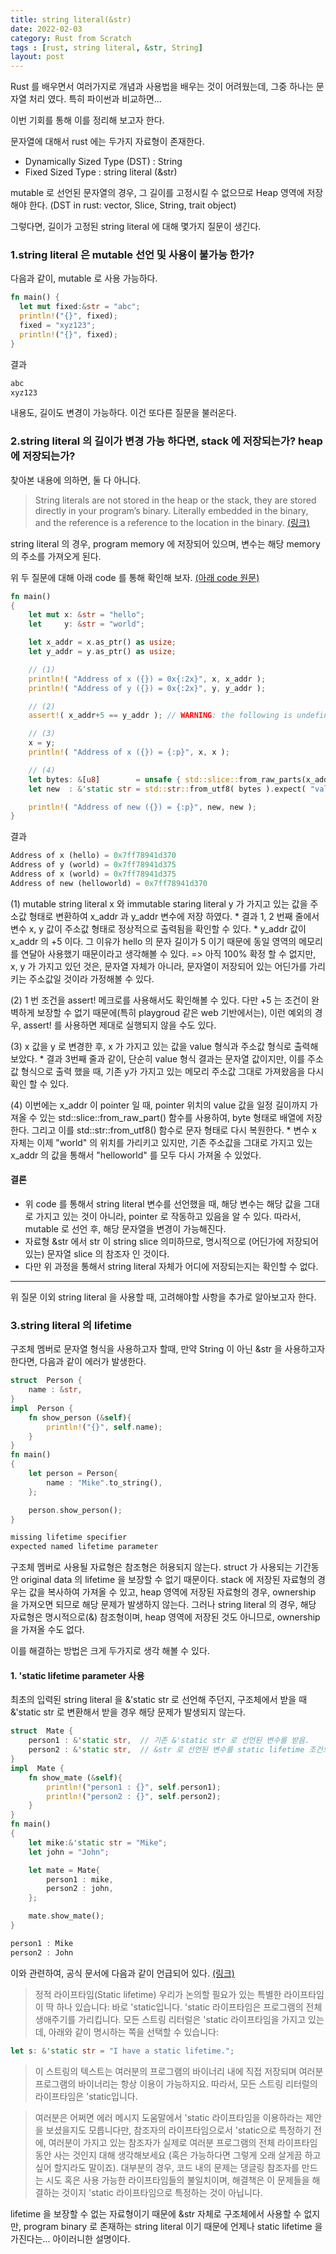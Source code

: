 ```yaml
---
title: string literal(&str)
date: 2022-02-03
category: Rust from Scratch
tags : [rust, string literal, &str, String]
layout: post
---
```


Rust 를 배우면서 여러가지로 개념과 사용법을 배우는 것이 어려웠는데, 그중 하나는 문자열 처리 였다. 특히 파이썬과 비교하면...

이번 기회를 통해 이를 정리해 보고자 한다.

문자열에 대해서 rust 에는 두가지 자료형이 존재한다.

* Dynamically Sized Type (DST) : String
* Fixed Sized Type : string literal (&str)

mutable 로 선언된 문자열의 경우, 그 길이를 고정시킬 수 없으므로 Heap 영역에 저장해야 한다.  (DST in rust: vector, Slice, String, trait object)

그렇다면, 길이가 고정된 string literal 에 대해 몇가지 질문이 생긴다.

### 1.string literal 은 mutable 선언 및 사용이 불가능 한가?

다음과 같이, mutable 로 사용 가능하다.  

```rust
fn main() {
  let mut fixed:&str = "abc";
  println!("{}", fixed);
  fixed = "xyz123";
  println!("{}", fixed);
}
```
결과
```rust
abc   
xyz123
```
내용도, 길이도 변경이 가능하다. 이건 또다른 질문을 불러온다.

### 2.string literal 의 길이가 변경 가능 하다면, stack 에 저장되는가? heap 에 저장되는가?

찾아본 내용에 의하면, 둘 다 아니다.

>String literals are not stored in the heap or the stack, they are stored directly in your program’s binary. Literally embedded in the binary, and the reference is a reference to the location in the binary. [(링크)](https://users.rust-lang.org/t/str-string-literals/29635)

string literal 의 경우, program memory 에 저장되어 있으며, 변수는 해당 memory 의 주소를 가져오게 된다.

위 두 질문에 대해 아래 code 를 통해 확인해 보자. [(아래 code 원문)](https://users.rust-lang.org/t/why-am-i-able-to-mutate-a-string-literal/39778/16)

```rust
fn main()
{
    let mut x: &str = "hello";
    let     y: &str = "world";

    let x_addr = x.as_ptr() as usize;
    let y_addr = y.as_ptr() as usize;

    // (1)
    println!( "Address of x ({}) = 0x{:2x}", x, x_addr );
    println!( "Address of y ({}) = 0x{:2x}", y, y_addr );

    // (2)
    assert!( x_addr+5 == y_addr ); // WARNING: the following is undefined behavior.   

    // (3)
    x = y;
    println!( "Address of x ({}) = {:p}", x, x );

    // (4)
    let bytes: &[u8]        = unsafe { std::slice::from_raw_parts(x_addr as *const u8, 10 ) };
    let new  : &'static str = std::str::from_utf8( bytes ).expect( "valid UTF" );

    println!( "Address of new ({}) = {:p}", new, new );
}
```
결과
```rust
Address of x (hello) = 0x7ff78941d370      
Address of y (world) = 0x7ff78941d375       
Address of x (world) = 0x7ff78941d375       
Address of new (helloworld) = 0x7ff78941d370
```
  (1) mutable string literal x 와 immutable staring literal y 가 가지고 있는 값을 주소값 형태로 변환하여 x_addr 과 y_addr 변수에 저장 하였다.
      * 결과 1, 2 번째 줄에서 변수 x, y 값이 주소값 형태로 정상적으로 출력됨을 확인할 수 있다.
      * y_addr 값이 x_addr 의 +5 이다. 그 이유가 hello 의 문자 길이가 5 이기 때문에 동일 영역의 메모리를 연달아 사용했기 때문이라고 생각해볼 수 있다.
      => 아직 100% 확정 할 수 없지만, x, y 가 가지고 있던 것은, 문자열 자체가 아니라, 문자열이 저장되어 있는 어딘가를 가리키는 주소값일 것이라 가정해볼 수 있다.

  (2) 1 번 조건을 assert! 메크로를 사용해서도 확인해볼 수 있다. 다만 +5 는 조건이 완벽하게 보장할 수 없기 때문에(특히 playgroud 같은 web 기반에서는), 이런 예외의 경우, assert! 를 사용하면 제대로 실행되지 않을 수도 있다.

  (3) x 값을 y 로 변경한 후, x 가 가지고 있는 값을 value 형식과 주소값 형식로 출력해 보았다.
      * 결과 3번째 줄과 같이, 단순히 value 형식 결과는 문자열 값이지만, 이를 주소값 형식으로 출력 했을 때, 기존 y가 가지고 있는 메모리 주소값 그대로 가져왔음을 다시 확인 할 수 있다.

  (4) 이번에는 x_addr 이 pointer 일 때, pointer 위치의 value 값을  일정 길이까지 가져올 수 있는 std::slice::from_raw_part() 함수를 사용하여, byte 형태로 배열에 저장한다. 그리고 이를 std::str::from_utf8() 함수로 문자 형태로 다시 복원한다.
      * 변수 x 자체는 이제 "world" 의 위치를 가리키고 있지만, 기존 주소값을 그대로 가지고 있는 x_addr 의 값을 통해서 "helloworld" 를 모두 다시 가져올 수 있었다.

#### 결론
 * 위 code 를 통해서 string literal 변수를 선언했을 때, 해당 변수는 해당 값을 그대로 가지고 있는 것이 아니라, pointer 로 작동하고 있음을 알 수 있다. 따라서, mutable 로 선언 후, 해당 문자열을 변경이 가능해진다.
 * 자료형 &str 에서 str 이 string slice 의미하므로, 명시적으로 (어딘가에 저장되어 있는) 문자열 slice 의 참조자 인 것이다.  
 * 다만 위 과정을 통해서 string literal 자체가 어디에 저장되는지는 확인할 수 없다.

-----------------------------------------------------------------------
위 질문 이외 string literal 을 사용할 때, 고려해야할 사항을 추가로 알아보고자 한다.

### 3.string literal 의 lifetime

구조체 멤버로 문자열 형식을 사용하고자 할때, 만약 String 이 아닌 &str 을 사용하고자 한다면, 다음과 같이 에러가 발생한다.

```rust
struct  Person {
    name : &str,
}
impl  Person {
    fn show_person (&self){
        println!("{}", self.name);
    }
}
fn main()
{
    let person = Person{
        name : "Mike".to_string(),
    };

    person.show_person();
}
```
```rust
missing lifetime specifier
expected named lifetime parameter
```
구조체 멤버로 사용될 자료형은 참조형은 허용되지 않는다. struct 가 사용되는 기간동안 original data 의 lifetime 을 보장할 수 없기 때문이다.
stack 에 저장된 자료형의 경우는 값을 복사하여 가져올 수 있고, heap 영역에 저장된 자료형의 경우, ownership 을 가져오면 되므로 해당 문제가 발생하지 않는다. 그러나 string literal 의 경우, 해당 자료형은 명시적으로(&) 참조형이며, heap 영역에 저장된 것도 아니므로, ownership 을 가져올 수도 없다.

이를 해결하는 방법은 크게 두가지로 생각 해볼 수 있다.

#### 1. 'static lifetime parameter 사용

최초의 입력된 string literal 을 &'static str 로 선언해 주던지, 구조체에서 받을 때 &'static str 로 변환해서 받을 경우 해당 문제가 발생되지 않는다.
```rust
struct  Mate {
    person1 : &'static str,  // 기존 &'static str 로 선언된 변수를 받음.
    person2 : &'static str,  // &str 로 선언된 변수를 static lifetime 조건으로 받음
}
impl  Mate {
    fn show_mate (&self){
        println!("person1 : {}", self.person1);
        println!("person2 : {}", self.person2);
    }
}
fn main()
{
    let mike:&'static str = "Mike";
    let john = "John";

    let mate = Mate{
        person1 : mike,
        person2 : john,
    };

    mate.show_mate();
}
```
```rust
person1 : Mike
person2 : John
```


이와 관련하여, 공식 문서에 다음과 같이 언급되어 있다. [(링크)](https://rinthel.github.io/rust-lang-book-ko/ch10-03-lifetime-syntax.html)

>정적 라이프타임(Static lifetime)
우리가 논의할 필요가 있는 특별한 라이프타임이 딱 하나 있습니다: 바로 'static입니다. 'static 라이프타임은 프로그램의 전체 생애주기를 가리킵니다. 모든 스트링 리터럴은 'static 라이프타임을 가지고 있는데, 아래와 같이 명시하는 쪽을 선택할 수 있습니다:

```rust
let s: &'static str = "I have a static lifetime.";
```
>이 스트링의 텍스트는 여러분의 프로그램의 바이너리 내에 직접 저장되며 여러분 프로그램의 바이너리는 항상 이용이 가능하지요. 따라서, 모든 스트링 리터럴의 라이프타임은 'static입니다.

> 여러분은 어쩌면 에러 메시지 도움말에서 'static 라이프타임을 이용하라는 제안을 보셨을지도 모릅니다만, 참조자의 라이프타임으로서 'static으로 특정하기 전에, 여러분이 가지고 있는 참조자가 실제로 여러분 프로그램의 전체 라이프타임 동안 사는 것인지 대해 생각해보세요 (혹은 가능하다면 그렇게 오래 살게끔 하고 싶어 할지라도 말이죠). 대부분의 경우, 코드 내의 문제는 댕글링 참조자를 만드는 시도 혹은 사용 가능한 라이프타임들의 불일치이며, 해결책은 이 문제들을 해결하는 것이지 'static 라이프타임으로 특정하는 것이 아닙니다.



lifetime 을 보장할 수 없는 자료형이기 때문에 &str 자체로 구조체에서 사용할 수 없지만, program binary 로 존재하는 string literal 이기 때문에 언제나 static lifetime 을 가진다는... 아이러니한 설명이다.
